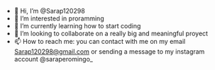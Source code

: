 - 👋 Hi, I’m @Sarap120298
- 👀 I’m interested in proramming
- 🌱 I’m currently learning how to start coding 
- 💞️ I’m looking to collaborate on a really big and meaningful proyect
- 📫 How to reach me: you can contact with me on my email Sarap120298@gmail.com or sending a message to my instagram account @saraperomingo_

<!---
Sarap120298/Sarap120298 is a ✨ special ✨ repository because its `README.md` (this file) appears on your GitHub profile.
You can click the Preview link to take a look at your changes.
--->
